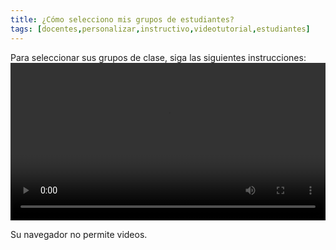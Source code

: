 ```yaml
---
title: ¿Cómo selecciono mis grupos de estudiantes?
tags: [docentes,personalizar,instructivo,videotutorial,estudiantes]
---
```

Para seleccionar sus grupos de clase, siga las siguientes instrucciones:
<video controls="controls" style="width: 100%">
  <source type="video/mp4" src="../vids/03_Estudiantes.mp4"></source>
  <p>Su navegador no permite videos.</p>
</video>